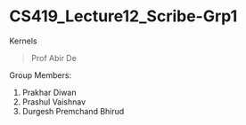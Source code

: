 # CS419_Lecture12_Scribe-Grp1
Kernels
> Prof Abir De

Group Members:
1) Prakhar Diwan 
2) Prashul Vaishnav
3) Durgesh Premchand Bhirud
